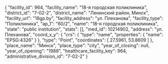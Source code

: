 {
    "facility_id": 964,
    "facility_name": "18-я городская поликлиника",
    "district_id": "7-02-2",
    "district_name": "Ленинский район, Минск",
    "facility_url": "18gp.by",
    "facility_address": "ул. Плеханова",
    "facility_type": "Поликлиника",
    "ap_1": "60\/2",
    "name": "18-я городская поликлиника",
    "state": "public institution",
    "stats": [],
    "med_id": 10214902,
    "address": "ул. Плеханова",
    "coord_x_y": {
        "crs": {
            "type": "name",
            "properties": {
                "name": "EPSG:4326"
            }
        },
        "type": "Point",
        "coordinates": [
            27.5961,
            53.8609
        ]
    },
    "place_name": "Минск",
    "place_type": "city",
    "year_of_closing": null,
    "year_of_opening": "1988",
    "healthcare_facility_key": 964,
    "administrative_division_id": "7-02-2"
}